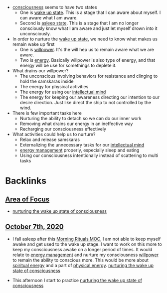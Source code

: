 - [consciousness](<consciousness.md>) seems to have two states
    - One is [wake up state](<wake up state.md>). This is a stage that I can aware about myself. I can aware what I am aware.
    - Second is [asleep state](<asleep state.md>). This is a stage that I am no longer consciously know what I am aware and just let myself drown into it unconsciously.
- In order to nurture the [wake up state](<wake up state.md>), we need to know what makes us remain wake up first
    - One is [willpower](<willpower.md>). It's the will hep us to remain aware what we are aware.
    - Two is [energy](<energy.md>). Basically willpower is also type of energy, and that energy will be use for somethings to deplete it. 
- What drains our willpower?
    - The unconscious involving behaviors for resistance and clinging to hold the samskaras inside
    - The energy for physical activities
    - The energy for using our [intellectual mind](<intellectual mind.md>)
    - The energy for keeping our awareness directing our intention to our desire direction. Just like direct the ship to not controlled by the wind.
- There is few important tasks here
    - Nurturing the ability to detach so we can do our inner work 
    - Removing what drains our energy in an ineffective way
    - Recharging our consciousness effectively
- What activities could help us to nurture?
    - Relax and release samskaras
    - Externalizing the unnecessary tasks for our [intellectual mind](<intellectual mind.md>)
    - [energy management](<energy management.md>) properly, especially sleep and eating
    - Using our consciousness intentionally instead of scattering to multi tasks

# Backlinks
## [Area of Focus](<Area of Focus.md>)
- [nurturing the wake up state of consciousness](<nurturing the wake up state of consciousness.md>)

## [October 7th, 2020](<October 7th, 2020.md>)
- I fall asleep after this [Morning Rituals MOC](<Morning Rituals MOC.md>), I am not able to keep myself awake and get used to the wake up stage. I want to work on this more to keep my consciousness awake on a longer period of times. It would relate to [energy management](<energy management.md>) and nurture my consciousness [willpower](<willpower.md>) to remain the ability to conscious more. This would be more about [spiritual energy](<spiritual energy.md>) and a part of [physical energy](<physical energy.md>). [nurturing the wake up state of consciousness](<nurturing the wake up state of consciousness.md>)

- This afternoon I start to practice [nurturing the wake up state of consciousness](<nurturing the wake up state of consciousness.md>)

